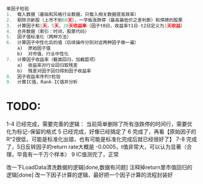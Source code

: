 ```python
单因子检验
1.	载入数据（基础和风格行业数据，只载入相关数据提高效率）
2.	剔除次新股（上市不到60天），一字板涨跌停（最高最低价之差判断）和停牌的股票
3.	计算因子和1天，5天，20天收益率（因子t0日，收益率t1日-t2日定义为1天收益）
4.	合并数据（索引：时间，股票代码）
5.	因子值标准化（两种方法）
6.	计算因子中性化后的值（后续操作分别对这两种因子做一遍）
    a)	原始因子值
    b)	对市值、行业中性化
7.	计算因子收益率（截面回归，加截距项）
    a)	收益率对行业回归取残差
    b)	残差对因子回归得到因子收益率
8.	因子收益率序列t检验
9.  计算IC值，Rank-IC值并分析
```

# TODO:
1-4 已经完成，需要完善的逻辑：
    当前简单删除了所有涨跌停的时间行，需要优化为标记-保留的格式
5 已经完成，好像已经搞定了
6 完成了，再看【原始因子的R^2很低，可能是标准化出错，也有可能是标准化完成后就已经很好了】
7-8 完成了，5日反转因子的return rate大概是 -0.0005，t值非常大，可以认为显著（合理，毕竟有一千万个样本）
9 IC值测完了，正常

改一下LoadData清洗数据的逻辑[done,数据有问题]
注释掉return里市值回归的逻辑[done]
改一下因子计算的逻辑，最好把一个因子计算的流程封装好
 